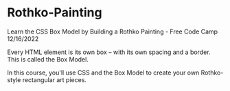 # Rothko-Painting
Learn the CSS Box Model by Building a Rothko Painting - Free Code Camp
12/16/2022

Every HTML element is its own box – with its own spacing and a border. This is called the Box Model.

In this course, you'll use CSS and the Box Model to create your own Rothko-style rectangular art pieces.
